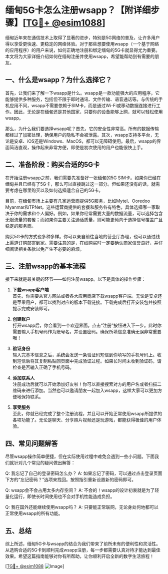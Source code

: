 # 缅甸5G卡怎么注册wsapp？【附详细步骤】[[TG💪+ @esim1088](https://t.me/s/esim1088)]

缅甸近年来在通信技术上取得了显著的进步，特别是5G网络的普及，让许多用户得以享受更快速、更稳定的网络体验。对于那些想要使用wsapp（一个基于网络的应用程序）的用户来说，如何正确地注册和绑定缅甸的5G卡就显得尤为重要。本文将为大家详细介绍如何在缅甸注册并使用wsapp，希望能帮助到有需要的朋友。

## 一、什么是wsapp？为什么选择它？

首先，让我们来了解一下wsapp是什么。wsapp是一款功能强大的应用程序，它能够提供多种服务，包括但不限于即时通讯、文件传输、语音通话等。与传统的手机应用不同，wsapp不需要依赖于SIM卡，而是通过Wi-Fi或移动数据连接进行工作。因此，无论是在缅甸还是其他国家，只要你的设备能够上网，就可以轻松使用wsapp。

那么，为什么我们要选择wsapp呢？首先，它的安全性非常高。所有的数据传输都经过了加密处理，确保用户的隐私不会被泄露。其次，wsapp支持多平台，无论是安卓、iOS还是Windows、MacOS，都可以无障碍使用。最后，wsapp的界面简洁直观，操作起来非常方便，即使是初次使用的用户也能很快上手。

## 二、准备阶段：购买合适的5G卡

在开始注册wsapp之前，我们需要先准备好一张缅甸的5G SIM卡。如果你已经在缅甸并且已经有了5G卡，那么可以直接跳过这一部分。但如果还没有的话，就需要考虑在哪里购买以及如何选择适合自己的5G卡。

目前，在缅甸市场上主要有几家运营商提供5G服务，比如Mytel、Ooredoo Myanmar和TPNet。这些运营商提供的套餐和服务各有特色，具体选择哪一家取决于你的需求和个人偏好。例如，如果你经常需要大量的数据流量，可以选择包含无限流量的套餐；而如果你主要关注通话质量，则可能更倾向于选择信号覆盖广且稳定的服务商。

购买5G卡的方式也多种多样。你可以亲自前往当地的营业厅办理，也可以通过线上渠道订购邮寄到家。需要注意的是，在线购买时一定要确认商家信誉良好，并仔细阅读相关条款以免产生不必要的麻烦。

## 三、注册wsapp的基本流程

接下来就是最关键的环节——如何注册wsapp。以下是具体的操作步骤：

1. **下载wsapp客户端**  
   首先，你需要从官方网站或者各大应用商店下载wsapp客户端。无论是安卓还是苹果用户，都可以找到对应的版本下载链接。下载完成后打开安装包并按照提示完成安装即可。

2. **创建账户**  
   打开wsapp后，你会看到一个欢迎界面。点击“注册”按钮进入下一步。此时你需要输入手机号码作为账号名，并设置密码。确保所填信息准确无误非常重要哦！

3. **验证身份**  
   输入完基本信息之后，系统会发送一条验证码短信到你填写的手机号码上。收到短信后将其复制粘贴回页面中完成验证过程。如果长时间未收到验证码，请检查是否输入正确了手机号码。

4. **添加联系人**  
   注册成功后就可以开始添加好友啦！你可以直接搜索对方的用户名或者扫描二维码来进行添加。当然也可以邀请朋友一起加入wsapp，这样大家可以更加方便地保持联系。

5. **享受服务**  
   至此，你就已经完成了整个注册流程，并且可以开始正常使用wsapp所提供的各项功能了。无论是聊天、分享照片视频还是玩游戏，都能获得极佳的用户体验。

## 四、常见问题解答

尽管wsapp操作简单便捷，但在实际使用过程中难免会遇到一些小问题。下面我们就针对几个常见的疑问做出解答：

Q: 我忘记了自己的登录密码怎么办？
A: 如果忘记了密码，可以通过点击登录页面下方的“忘记密码？”选项来找回。按照指引重新设置新的密码即可。

Q: wsapp会不会占用太多内存空间？
A: 不会的！wsapp的设计初衷就是为了轻量化运行，即使长时间使用也不会对手机性能造成负担。

Q: 我在国外还能继续使用wsapp吗？
A: 只要能正常联网，无论身处何地都可以正常使用wsapp的所有功能。

## 五、总结

综上所述，缅甸5G卡与wsapp的结合为我们带来了前所未有的便利性和灵活性。从选购合适的5G卡到顺利完成wsapp注册，每一步都需要认真对待才能达到最佳效果。希望这篇指南能够对你有所帮助，让你顺利开启全新的数字生活旅程！

[[TG💪+ @esim1088](https://t.me/s/esim1088) ![Image](https://i.postimg.cc/4NQfJmqS/Snipaste-2025-05-13-00-14-12.png)]